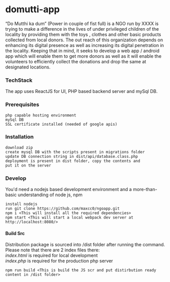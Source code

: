 # domutti-app
“Do Mutthi ka dum” (Power in couple of fist full) is a NGO run by XXXX is trying to make a difference in the lives of under privileged children of the locality by providing them with the toys , clothes and other basic products collected from local donors. 
The out reach of this organization depends on enhancing its digital presence as well as increasing its digital penetration in the locality. Keeping that in mind, it seeks to develop a web app / android app which will enable them to get more donors as well as it will enable the volunteers to efficiently collect the donations and drop the same at designated locations.

### TechStack
The app uses ReactJS for UI, PHP based backend server and mySql DB.

### Prerequisites
```
php capable hosting environment
mySql DB
SSL certificate installed (needed of google apis)
```

### Installation
```
download zip
create mysql DB with the scripts present in migrations folder
update DB connection string in dist/api/database.class.php
deployment is present in dist folder, copy the contents and 
put it on the server
```

### Develop
You'd need a nodejs based development environment and a more-than-basic 
understanding of node js, npm

```
install nodejs
run git clone https://github.com/maxcc0/ngoapp.git
npm i <This will install all the required dependencies>
npm start <This will start a local webpack dev server at http://localhost:8080/>
```

#### Build Src
Distribution package is sourced into /dist folder after running the command. Please
note that there are 2 index files there:<br />
*index.html* is required for local development<br />
*index.php* is required for the production php server <br />

```
npm run build <This is build the JS scr and put distirbution ready content in /dist folder>
```